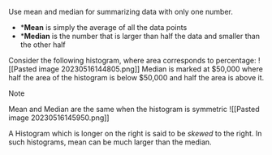 Use mean and median for summarizing data with only one number.
* ***Mean** is simply the average of all the data points
* ***Median** is the number that is larger than half the data and smaller than the other half

Consider the following histogram, where area corresponds to percentage:
![[Pasted image 20230516144805.png]]
Median is marked at $50,000 where half the area of the histogram is below $50,000 and half the area is above it.

> [!note]
> Mean and Median are the same when the histogram is symmetric
> ![[Pasted image 20230516145950.png]]

A Histogram which is longer on the right is said to be *skewed* to the right. In such histograms, mean can be much larger than the median. 